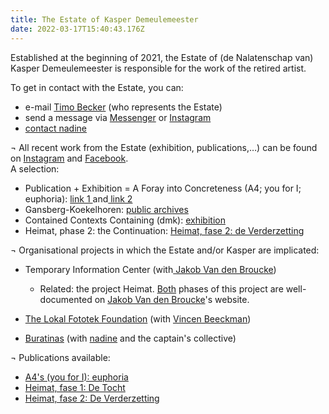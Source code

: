 ```yaml
---
title: The Estate of Kasper Demeulemeester
date: 2022-03-17T15:40:43.176Z
---
```

Established at the beginning of 2021, the Estate of (de Nalatenschap van) Kasper Demeulemeester is responsible for the work of the retired artist.

To get in contact with the Estate, you can:

* e-mail [Timo Becker](<mailto:       estate@kasperdemeulemeester.be>) (who represents the Estate)
* send a message via [Messenger](https://facebook.com/demeulemeesterkasper) or [Instagram](https:///instagram.com/kasperdemeulemeester)
* [contact nadine](https://index.nadine.be/artists/kasper-demeulemeester/)

¬ All recent work from the Estate (exhibition, publications,…) can be found on [Instagram](https:///instagram.com/kasperdemeulemeester) and [Facebook](https://facebook.com/demeulemeesterkasper). \
   A selection: 

* Publication + Exhibition = A Foray into Concreteness (A4; you for I; euphoria): [link 1 ](https://jakobvandenbroucke.be/22-1/)and[ link 2](https://index.nadine.be/exhibition-publication-a-foray-into-concreteness-a4-you-for-i-euphoria/)
* Gansberg-Koekelhoren: [public archives](https://www.kasperdemeulemeester.be/create)
* Contained Contexts Containing (dmk): [exhibition](https://index.nadine.be/contained-contexts-containing-dmk/)
* Heimat, phase 2: the Continuation: [Heimat, fase 2: de Verderzetting](https://jakobvandenbroucke.be/2-21/)

¬ Organisational projects in which the Estate and/or Kasper are implicated:

* Temporary Information Center (with[ Jakob Van den Broucke](https://www.jakobvandenbroucke.be))

  * Related: the project Heimat. [Both](https://jakobvandenbroucke.be/20-1/) phases of this project are well-documented on [Jakob Van den Broucke](https://www.jakobvandenbroucke.be)'s website.
* [The Lokal Fototek Foundation](https://instagram.com/lokalfototekfoundation) (with [Vincen Beeckman](https://www.vincenbeeckman.be))
* [Buratinas](https://index.nadine.be/family_tag/buratinas/) (with [nadine](https://nadine.be) and the captain's collective)

¬ Publications available:

* [A4's (you for I): euphoria](<* https://index.nadine.be/a4s-you-for-i-euphoria/>)
* [Heimat, fase 1: De Tocht ](https://index.nadine.be/de-tocht-nr-1-summer-2020/)
* [Heimat, fase 2: De Verderzetting ](https://index.nadine.be/de-verderzetting-periodical-of-the-project-heimat-2021/)